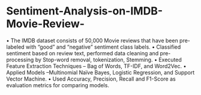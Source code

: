 # Sentiment-Analysis-on-IMDB-Movie-Review-
•	The IMDB dataset consists of 50,000 Movie reviews that have been pre-labeled with “good” and “negative” sentiment class labels.
•	Classified sentiment based on review text, performed data cleaning and pre-processing by Stop-word removal, tokenization, Stemming.
•	Executed Feature Extraction Techniques – Bag of Words, TF-IDF, and Word2Vec.
•	Applied Models –Multinomial Naïve Bayes, Logistic Regression, and Support Vector Machine.
•	Used Accuracy, Precision, Recall and F1-Score as evaluation metrics for comparing models.
